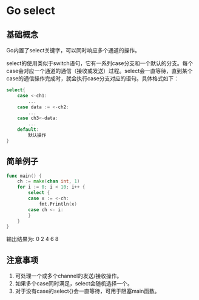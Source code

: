 # Go select

## 基础概念
Go内置了select关键字，可以同时响应多个通道的操作。

select的使用类似于switch语句，它有一系列case分支和一个默认的分支。每个case会对应一个通道的通信（接收或发送）过程。select会一直等待，直到某个case的通信操作完成时，就会执行case分支对应的语句。具体格式如下：
``` go
select{
    case <-ch1:
        ...
    case data := <-ch2:
        ...
    case ch3<-data:
        ...
    default:
        默认操作
}
```

## 简单例子
``` go
func main() {
	ch := make(chan int, 1)
	for i := 0; i < 10; i++ {
		select {
		case x := <-ch:
			fmt.Println(x)
		case ch <- i:
		}
	}
}
```
输出结果为:
0
2
4
6
8

## 注意事项

1. 可处理一个或多个channel的发送/接收操作。
2. 如果多个case同时满足，select会随机选择一个。
3. 对于没有case的select{}会一直等待，可用于阻塞main函数。


